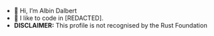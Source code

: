 - 👋 Hi, I’m Albin Dalbert
- 🌱 I like to code in [REDACTED].
- **DISCLAIMER:** This profile is not recognised by the Rust Foundation

<!---
AlbinDalbert/AlbinDalbert is a ✨ special ✨ repository because its `README.md` (this file) appears on your GitHub profile.
You can click the Preview link to take a look at your changes.
--->
